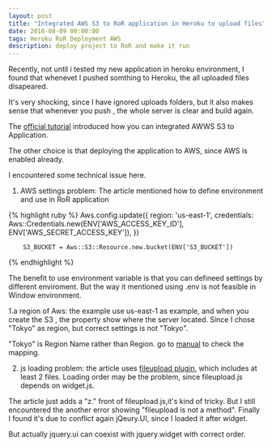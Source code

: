 ```yaml
---
layout: post
title: "Integrated AWS S3 to RoR application in Heroku to upload files"
date: 2016-08-09 00:00:00
tags: Heroku RoR Deployment AWS 
description: deploy project to RoR and make it run
---
```


Recently, not until i tested my new application in heroku environment, I found that whenevet I pushed somthing to Heroku, the all uploaded files disapeared. 

It's very shocking, since I have ignored uploads folders, but it also makes sense that whenever you push , the whole server is clear and build again.

The [official tutorial](https://devcenter.heroku.com/articles/direct-to-s3-image-uploads-in-rails) introduced how you can integrated AWWS S3 to Application. 

The other choice is that deploying the application to AWS, since AWS is enabled already. 


I encountered some technical issue here.

1. AWS settings problem: The article mentioned how to define environment and use in RoR application

{% highlight ruby %}
    Aws.config.update({
        region: 'us-east-1',
        credentials: Aws::Credentials.new(ENV['AWS_ACCESS_KEY_ID'], ENV['AWS_SECRET_ACCESS_KEY']),
        })

        S3_BUCKET = Aws::S3::Resource.new.bucket(ENV['S3_BUCKET'])
{% endhighlight %}

The benefit to use environment variable is that you can defineed settings by different enviroment. But the way it mentioned using .env is not feasible in Window environment.

1.a region of Aws: the example use us-east-1 as example, and when you create the S3 , the property show where the server located. Since I chose "Tokyo" as region, but correct settings is not "Tokyo".

"Tokyo" is Region Name rather than Region. go to [manual](http://docs.aws.amazon.com/general/latest/gr/rande.html) to check the mapping.

2. js loading problem: the article uses [fileupload plugin](http://blueimp.github.io/jQuery-File-Upload/), which includes at least 2 files. Loading order may be the problem, since fileupload.js depends on widget.js.

The article just adds a "z." front of fileupload.js,it's kind of tricky. But I still encountered the another error showing "fileupload is not a method". Finally I found it's due to conflict again jQeury.UI, since I loaded it after widget.

But actually jquery.ui can coexist with jquery.widget with correct order.






